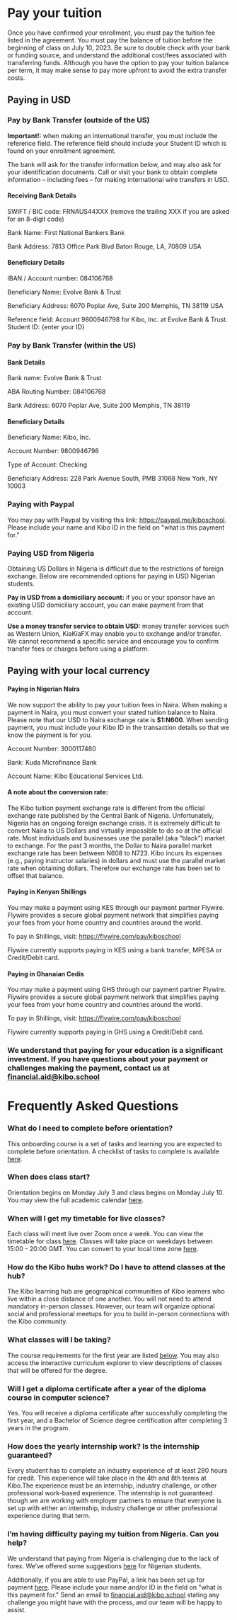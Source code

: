 # Pay your tuition

Once you have confirmed your enrollment, you must pay the tuition fee listed in the agreement. You must pay the balance of tuition before the beginning of class on July 10, 2023.   Be sure to double check with your bank or funding source, and understand the additional cost/fees associated with transferring funds. Although you have the option to pay your tuition balance per term, it may make sense to pay more upfront to avoid the extra transfer costs.

## Paying in USD

### Pay by Bank Transfer (outside of the US)

**Important!:** when making an international transfer, you must include the reference field. The reference field should include your Student ID which is found on your enrollment agreement.

The bank will ask for the transfer information below, and may also ask for your identification documents. Call or visit your bank to obtain complete information – including fees – for making international wire transfers in USD.

#### Receiving Bank Details

SWIFT / BIC code: FRNAUS44XXX (remove the trailing XXX if you are asked for an 8-digit code)

Bank Name: First National Bankers Bank

Bank Address: 7813 Office Park Blvd Baton Rouge, LA, 70809 USA

#### Beneficiary Details

IBAN / Account number: 084106768

Beneficiary Name: Evolve Bank & Trust

Beneficiary Address: 6070 Poplar Ave, Suite 200 Memphis, TN 38119 USA

Reference field:
Account 9800946798 for Kibo, Inc. at Evolve Bank & Trust. Student ID: {enter your ID}

### Pay by Bank Transfer (within the US)

#### Bank Details

Bank name: Evolve Bank & Trust

ABA Routing Number: 084106768

Bank Address: 6070 Poplar Ave, Suite 200 Memphis, TN 38119

#### Beneficiary Details

Beneficiary Name: Kibo, Inc.

Account Number: 9800946798

Type of Account: Checking

Beneficiary Address: 228 Park Avenue South, PMB 31068 New York, NY 10003

### Paying with Paypal

You may pay with Paypal by visiting this link: https://paypal.me/kiboschool. Please include your name and Kibo ID in the field on "what is this payment for."

### Paying USD from Nigeria

Obtaining US Dollars in Nigeria is difficult due to the restrictions of foreign exchange. Below are recommended options for paying in USD Nigerian students.

**Pay in USD from a domiciliary account:** if you or your sponsor have an existing USD domiciliary account, you can make payment from that account. 

**Use a money transfer service to obtain USD:** money transfer services such as Western Union, KiaKiaFX may enable you to exchange and/or transfer. We cannot recommend a specific service and encourage you to confirm transfer fees or charges before using a platform.

## Paying with your local currency

#### Paying in Nigerian Naira

We now support the ability to pay your tuition fees in Naira. When making a payment in Naira, you must convert your stated tuition balance to Naira. Please note that our USD to Naira exchange rate is **$1:N600**. When sending payment, you must include your Kibo ID in the transaction details so that we know the payment is for you. 

Account Number: 3000117480

Bank: Kuda Microfinance Bank

Account Name: Kibo Educational Services Ltd.

#### A note about the conversion rate:

The Kibo tuition payment exchange rate is different from the official exchange rate published by the Central Bank of Nigeria. Unfortunately, Nigeria has an ongoing foreign exchange crisis. It is extremely difficult to convert Naira to US Dollars and virtually impossible to do so at the official rate. Most individuals and businesses use the parallel (aka “black”) market to exchange. For the past 3 months, the Dollar to Naira parallel market exchange rate has been between N608 to N723.  Kibo incurs its expenses (e.g., paying instructor salaries) in dollars and must use the parallel market rate when obtaining dollars. Therefore our exchange rate has been set to offset that balance. 

#### Paying in Kenyan Shillings

You may make a payment using KES through our payment partner Flywire. Flywire provides a secure global payment network that simplifies paying your fees from your home country and countries around the world. 

To pay in Shillings, visit: https://flywire.com/pay/kiboschool

Flywire currently supports paying in KES using a bank transfer, MPESA or Credit/Debit card. 

#### Paying in Ghanaian Cedis

You may make a payment using GHS through our payment partner Flywire. Flywire provides a secure global payment network that simplifies paying your fees from your home country and countries around the world. 

To pay in Shillings, visit: https://flywire.com/pay/kiboschool

Flywire currently supports paying in GHS using a Credit/Debit card. 

### We understand that paying for your education is a significant investment. If you have questions about your payment or challenges making the payment, contact us at **financial.aid@kibo.school**

# Frequently Asked Questions

### What do I need to complete before orientation?
This onboarding course is a set of tasks and learning you are expected to complete before orientation. A checklist of tasks to complete is available [here]().

### When does class start? 
Orientation begins on Monday July 3 and class begins on Monday July 10. You may view the full academic calendar [here]().

### When will I get my timetable for live classes?
Each class will meet live over Zoom once a week. You can view the timetable for class [here](). Classes will take place on weekdays between 15:00 - 20:00 GMT. You can convert to your local time zone [here](https://www.timeanddate.com/worldclock/converter.html).

### How do the Kibo hubs work? Do I have to attend classes at the hub?
The Kibo learning hub are geographical communities of Kibo learners who live within a close distance of one another. You will not need to attend mandatory in-person classes. However, our team will organize optional social and professional meetups for you to build in-person connections with the Kibo community. 

### What classes will I be taking?
The course requirements for the first year are listed [below](https://docs.google.com/document/d/1E41mBjSB8pTF8_kdUwnOVTScuP1fmBqQk3Gypo1y6YQ/edit#heading=h.6djfusxkhpct). You may also access the interactive curriculum explorer to view descriptions of classes that will be offered for the degree.

### Will I get a diploma certificate after a year of the diploma course in computer science?
Yes. You will receive a diploma certificate after successfully completing the first year, and a Bachelor of Science degree certification after completing 3 years in the program. 

### How does the yearly internship work? Is the internship guaranteed?
Every student has to complete an industry experience of at least 280 hours for credit. This experience will take place in the 4th and 8th terms at Kibo.The experience must be an internship, industry challenge, or other professional work-based experience. The internship is not guaranteed though we are working with employer partners to ensure that everyone is set up with either an internship, industry challenge or other professional experience during that term.

### I’m having difficulty paying my tuition from Nigeria. Can you help? 
We understand that paying from Nigeria is challenging due to the lack of forex. We’ve offered some suggestions [here](https://docs.google.com/document/d/1E41mBjSB8pTF8_kdUwnOVTScuP1fmBqQk3Gypo1y6YQ/edit#bookmark=id.49pthsigmila) for Nigerian students. 

Additionally, if you are able to use PayPal, a link has been set up for payment [here](https://www.paypal.com/paypalme/kiboschool). Please include your name and/or ID in the field on "what is this payment for." Send an email to financial.aid@kibo.school stating any challenge you might have with the process, and our team will be happy to assist.
